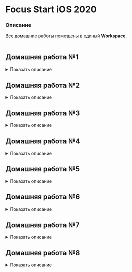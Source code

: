# Focus Start iOS 2020
### Описание
Все домашние работы помещены в единый **Workspace**.  
&nbsp;  

<!---
ДОМАШНЯЯ РАБОТА №1 --------------------------------------------------------------------------------------------------
-->
## Домашняя работа №1
<details>
  <summary>
      Показать описание
  </summary>

### Функционал приложения  
Приложение должно обладать интерфейсом взаимодействия с пользователем (меню с возможностью выбора нужного варианта).  

Основные функции:
* Добавление нового автомобиля;
* Вывод списка добавленных автомобилей;
* Вывод списка автомобилей с использованием фильтра по типу кузова автомобиля.  

### Интерфейс приложения
Задача минимум &mdash; консольное приложение. При желании можно реализовать интерфейс используя **UIKit**.

### Информация об автомобиле
Для работы с данными автомобиля используется структура с названием **Car**.  
Данные об автомобиле:
| Название     | Тип       | Обязательное | Значение      |
| :-----------:| :--------:|:------------:|:-------------:|
| manufacturer | String    | Да           | Производитель |
| model        | String    | Да           | Модель        |
| body         | enum Body | Да           | Тип  кузова   |
| yearOfIssue  | Int       | Нет          | Год выпуска   |
| carNumber    | String    | Нет          | Гос номер     |

### Отображение информации об автомобиле
Отображение информации должно быть в формате:  
* <Поле>: <Значение>  

Для необязательных полей при отсутствии значения:  
* год выпуска &mdash; отображать «-»
* гос номер &mdash; пропускать это поле (оно не должно отображаться)  
&nbsp;  
</details>

<!---
ДОМАШНЯЯ РАБОТА №2 --------------------------------------------------------------------------------------------------
-->
## Домашняя работа №2
<details>
  <summary>
      Показать описание
  </summary>

### Функционал приложения
Необходимо реализовать потокобезопасный массив, обеспечивающий корректное изменение/получение хранимых данных.  
Для демонстрации результата добавить в один **concurrent queue** две асинхронные задачи, в которых параллельно друг другу будет происходить добавление элементов в потокобезопасный массив.
После завершения работы вывести в консоль количество элементов.  
Добавление элементов в массивы производить в цикле:
```Swift
for number in 0…1000 { ... }
```  
### Требования к потокобезопасному массиву
1. Наименование &mdash; **ThreadSafeArray**;
2. Возможность работать с элементами любого типа;
3. Корректная обрабатка хранимых значений, независимо от того, в каком потоке происходит обращение.  

Обязательные методы:  
| №  | Наименование                 | Действие                                                           |
| :-:| -----------------------------|--------------------------------------------------------------------|
| 1  | append(_ element:)           | Добавляет новый элемент                                            |
| 2  | remove(at index: Int)        | Удаляет элемент с указанным индексом                               |
| 3  | subscript(index: Int) ->     | Возвращает элемент с указанным индеком                             |
| 4  | contains(_ element:) -> Bool | Метод проверки наличия элемента в коллекции. Возвращает true/false | 

Обязательные свойства:  
| №  | Наименование                 | Значение                                   |
| :-:| -----------------------------|--------------------------------------------|
| 1  | isEmpty: Bool                | Если массив пуст, то возвращает true       |
| 2  | count: Int                   | Возвращает количество добавленныхэлементов |
  
&nbsp;  
</details> 

<!---
ДОМАШНЯЯ РАБОТА №3 --------------------------------------------------------------------------------------------------
-->
## Домашняя работа №3  
<details>
  <summary>
      Показать описание
  </summary>

### Функционал приложения
Необходимо программно реализовать 3 экрана, каждый экран является отдельным **UIViewController** в **UITabBarController**'e. Каждый **UIViewController** &mdash; отдельный файл с классом. Лучшим вариантов является перенос всего представления в **UIView** + **UIViewController**.  
Основной упор делается на код и **Constraints**.  
### Первый экран
Необходимо добавить вверху 3 лэйбла. Первый стандартный, с небольшим текстом, второй лэйбл большего размера и с другим шрифтом, третий лэйбл также большего размера и с другим шрифтом, но теперь в две строки всегда, при любом размере экрана.  
Далее идут две кнопки, которые должны быть по-разному закруглены. Первая кнопка всегда должна быть круглой, вторая кнопка с закруглением 8.  
Далее любая картинка, по центру которой должен крутится черный **UIActivityIndicatorView**.  
Интерфейс должен быть полностью виден на размерах от <ins>4-х дюймов</ins>. Все элементы должны быть по центру, также расстояние между элементами должно увеличиваться. 1-й лэйбл всегда должен быть с расстоянием *8pt* до верха. Изображение всегад должно быть с расстоянием *8pt* до начала **UITabBarController**'a.  
<p align="center"> <img height="300" src="images/homework-3-screen1.jpg"> </p>  

### Второй экран
Реализовать разный дизайн в *портретном* и *горизонтальном* режиме. Все элементы находятся в **UIScrollView**, необходимо добавить так много текста, чтобы можно было скроллить экран вверх и вниз.  
В *портретном* изображение растягивается на всю ширину экрана и под ним находится заголовок, далее идёт текст. В *горизонтальном* режиме изображение находится в левом верхнем углу и имеет отступы со всех сторон. Заголовок теперь идет по центру изображения, весь текст располагается под этими двумя элементами.  
Определять перевернули ли устройство &mdash; по **Size Class**'aм.  
<p align="center"> <img height="300" src="images/homework-3-screen2.jpg"> </p>  

### Третий экран
Третий экран является псевдоэкраном логина. Поля Login и Password являются **UITextField**'ами, при вводе текста надпись Login и Password должны скрываться (быть плейсхолдерами). Вводимые данные в поле Password должны быть сокрыты с помощью символа **\***.  
Кнопка Enter должна уметь подниматься над *клавиатурой*, когда она показывается. Поднятие кнопки должно происходит через изменения её нижнего **Constraint**'a, желательно делать это с анимацией.  
Также должна быть возможность *тапнуть* в пустом месте экрана и тогда клавиатура должна скрыться, а кнопка Enter должна вернуться в исходное положение.  
<p align="center"> <img height="300" src="images/homework-3-screen3.jpg"> </p>  
&nbsp;  
</details>

<!---
ДОМАШНЯЯ РАБОТА №4 --------------------------------------------------------------------------------------------------
-->
## Домашняя работа №4  
<details>
  <summary>
      Показать описание
  </summary>

### Функционал приложения
Необходимо реализовать **UISplitViewController**, который выглядит по-разному на iPhone (4.0, 4.7, 5.8 дюйма) и на большом iPhone, iPad. При запуске приложения на айфоне должна появиться таблица, при запуске на большой айфоне, айпаде должна открыться таблица с выбранной первой ячейкой. Следовательно, в detail меню справа этот контент уже будет показываться.  
В таблице должен быть большой, жирный *заголовок*, ниже него какой-то *текст* и справа от текста *время*. Нужно учитывать, что *заголовок* может быть в 2 строки, *текст* в ячейке может быть в 2 строки, *время* всегда в одну строку. Также bottom констрэинт *времени* совпадает с bottom констрэинтом *текста*, то есть они всегда в низу идут под одну линию, даже если текст в две строки, а время в одну (пример: Ячейка 4).  
Текст, время и заголовкок могут быть любые. Главное, чтобы:
* Ячейка 1 &mdash; заголовок и текст в одну строку, время показывается;
* Ячейка 2 &mdash; заголовок в 2 строки, текст и время как в 1-й ячейке;
* Ячейка 3 &mdash; заголовок в 1 строку, времени нет, а текст удлиняется до правого края;
* Ячейка 4 &mdash; заголовок в 1 строку, текст в 2 строки, время показывается;
* Ячейка 5 &mdash; показывается только заголовок.

Когда тапаем на ячейку, появляется детальное представление, где в заголовке **UINavigationBar**'a дублируется заголовок ячейки. Также появляется текст, который может быть в несколько строк и может растянуться до правого края.  
Ниже текста располагаются 2 картинки, которые должны быть сделаны с закругленными углами и тенью одновременно! В каждой ячейке разные 2 картинки. Если картинки и текст не влезают полностью в экран, то должна быть возможность скроллить его!  
Ниже представлен примерный интерфейс:
<p align="center"> <img height="300" src="images/homework-4-splitScreen.jpg"> </p>  
&nbsp;  
</details>

<!---
ДОМАШНЯЯ РАБОТА №5 --------------------------------------------------------------------------------------------------
-->
## Домашняя работа №5  
<details>
  <summary>
      Показать описание
  </summary>

### Условие
Используя предыдущую домашнюю работу, провести рефакторинг, реализовав, <ins>на выбор</ins>, одну из архитектур:
* **MVP**;
* **MVVM**;
* **VIPER**;
* **CLEAN**.
### Функционал приложения
* Не менее 2-х экранов приложения;
* Не менее 2-х элементов взаимодействия с пользователем;
* Данные для приложения должны браться из БД или из сети;
* Модель должна изменяться при взаимодействии с пользователем.   
&nbsp;  
</details>

<!---
ДОМАШНЯЯ РАБОТА №6 --------------------------------------------------------------------------------------------------
-->
## Домашняя работа №6  
<details>
  <summary>
      Показать описание
  </summary>

### Условие
* Применить паттерн **Builder** для создания **UI**.
* Применить паттерн **Observer** для создания некого объекта, подписчики которого будут получать данные и как-то отображать их пользователю.  
&nbsp;
</details>

<!---
ДОМАШНЯЯ РАБОТА №7 --------------------------------------------------------------------------------------------------
-->
## Домашняя работа №7  
<details>
  <summary>
      Показать описание
  </summary>

### Условие
Разработать приложение, состоящее из строки поиска и **UITableView**, в которую загружаются изображение по введенному пользователем **URL**'у.  

Основной функционал:  
* Пользователь вводит произвольный **URL** в строку поиска, в случае если он неверный или загрузка не удалась &mdash; получает ошибку.
* При успешной загрузке полученное изображение добавляется в таблицу.
* Если пользователь сворачивает приложение &mdash загрузка продолжается.

Дополнительный функционал:  
* При загрузке отображать прогресс в любом виде;
* Пользователь может проводить несколько параллельных загрузок одновременно;
* Загрузку можно приостановить и затем возобновить с сохранением прогресса.  
&nbsp;
</details>

<!---
ДОМАШНЯЯ РАБОТА №8 --------------------------------------------------------------------------------------------------
-->
## Домашняя работа №8  
<details>
  <summary>
      Показать описание
  </summary>

### Условие
Разработать приложение, состоящее из двух экранов. *Первый* &mdash; список компаний, при нажатии на компанию открывается *второй* &mdash; список сотрудников компании. На *первом* экране можно добавить компанию, на *втором* &mdash; отредактировать или добавить сотрудника. У сотрудника пять полей (Имя, возраст, стаж работы, образование, должность).  
Все данные хранятся в **БД**. Можно использовать **CoreData** или **Realm**.

Основной функционал:  
* Отношение **Компания**-**Сотрудник** должно быть **One-to-Many**;
* При удалении из **БД** компании все её сотрудники удаляются, при удалении сотрудника обнуляется его ссылка на родителя;
* Имя, возраст, должность &mdash; обязательные поля, стаж и образование &mdash; опциональные.
</details>
